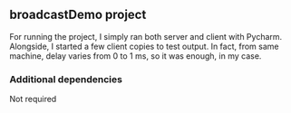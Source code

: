 ## broadcastDemo project
For running the project, I simply ran both server and client with Pycharm. 
Alongside, I started a few client copies to test output. In fact, from same machine, 
delay varies from 0 to 1 ms, so it was enough, in my case.
### Additional dependencies
Not required

